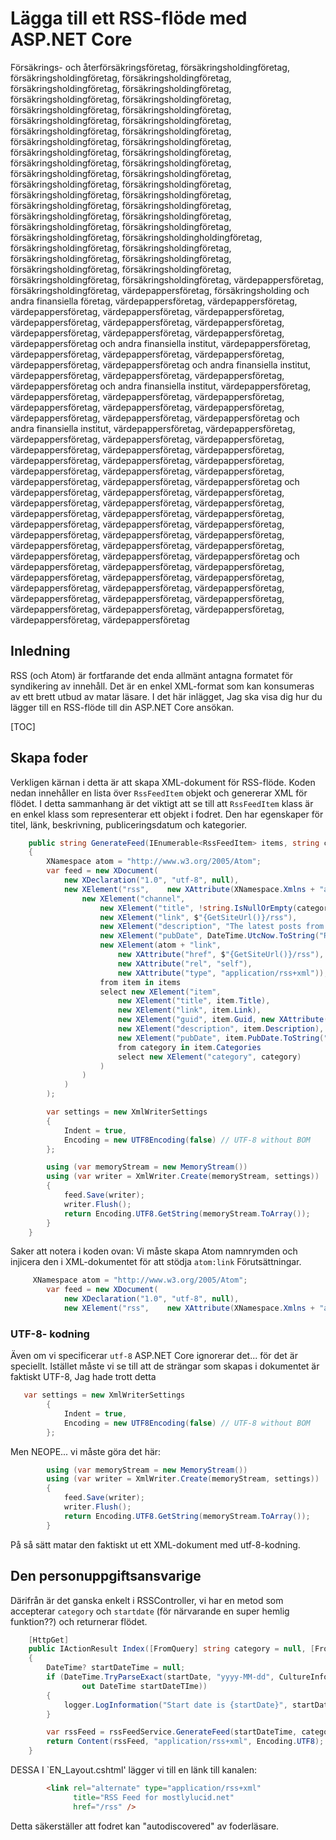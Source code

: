# Lägga till ett RSS-flöde med ASP.NET Core

<!--category-- ASP.NET, RSS -->
<datetime class="hidden">Försäkrings- och återförsäkringsföretag, försäkringsholdingföretag, försäkringsholdingföretag, försäkringsholdingföretag, försäkringsholdingföretag, försäkringsholdingföretag, försäkringsholdingföretag, försäkringsholdingföretag, försäkringsholdingföretag, försäkringsholdingföretag, försäkringsholdingföretag, försäkringsholdingföretag, försäkringsholdingföretag, försäkringsholdingföretag, försäkringsholdingföretag, försäkringsholdingföretag, försäkringsholdingföretag, försäkringsholdingföretag, försäkringsholdingföretag, försäkringsholdingföretag, försäkringsholdingföretag, försäkringsholdingföretag, försäkringsholdingföretag, försäkringsholdingföretag, försäkringsholdingföretag, försäkringsholdingföretag, försäkringsholdingföretag, försäkringsholdingföretag, försäkringsholdingföretag, försäkringsholdingföretag, försäkringsholdingföretag, försäkringsholdingföretag, försäkringsholdingföretag, försäkringsholdingholdingföretag, försäkringsholdingföretag, försäkringsholdingföretag, försäkringsholdingföretag, försäkringsholdingföretag, försäkringsholdingföretag, försäkringsholdingföretag, försäkringsholdingföretag, försäkringsholdingföretag, värdepappersföretag, försäkringsholdingföretag, värdepappersföretag, försäkringsholding och andra finansiella företag, värdepappersföretag, värdepappersföretag, värdepappersföretag, värdepappersföretag, värdepappersföretag, värdepappersföretag, värdepappersföretag, värdepappersföretag, värdepappersföretag, värdepappersföretag, värdepappersföretag, värdepappersföretag och andra finansiella institut, värdepappersföretag, värdepappersföretag, värdepappersföretag, värdepappersföretag, värdepappersföretag, värdepappersföretag och andra finansiella institut, värdepappersföretag, värdepappersföretag, värdepappersföretag, värdepappersföretag och andra finansiella institut, värdepappersföretag, värdepappersföretag, värdepappersföretag, värdepappersföretag, värdepappersföretag, värdepappersföretag, värdepappersföretag, värdepappersföretag, värdepappersföretag, värdepappersföretag och andra finansiella institut, värdepappersföretag, värdepappersföretag, värdepappersföretag, värdepappersföretag, värdepappersföretag, värdepappersföretag, värdepappersföretag, värdepappersföretag, värdepappersföretag, värdepappersföretag, värdepappersföretag, värdepappersföretag, värdepappersföretag, värdepappersföretag, värdepappersföretag, värdepappersföretag, värdepappersföretag och värdepappersföretag, värdepappersföretag, värdepappersföretag, värdepappersföretag, värdepappersföretag, värdepappersföretag, värdepappersföretag, värdepappersföretag, värdepappersföretag, värdepappersföretag, värdepappersföretag, värdepappersföretag, värdepappersföretag, värdepappersföretag, värdepappersföretag, värdepappersföretag, värdepappersföretag, värdepappersföretag, värdepappersföretag, värdepappersföretag, värdepappersföretag och värdepappersföretag, värdepappersföretag, värdepappersföretag, värdepappersföretag, värdepappersföretag, värdepappersföretag, värdepappersföretag, värdepappersföretag, värdepappersföretag, värdepappersföretag, värdepappersföretag, värdepappersföretag, värdepappersföretag, värdepappersföretag, värdepappersföretag, värdepappersföretag, värdepappersföretag</datetime>

## Inledning

RSS (och Atom) är fortfarande det enda allmänt antagna formatet för syndikering av innehåll. Det är en enkel XML-format som kan konsumeras av ett brett utbud av matar läsare. I det här inlägget, Jag ska visa dig hur du lägger till en RSS-flöde till din ASP.NET Core ansökan.

[TOC]

## Skapa foder

Verkligen kärnan i detta är att skapa XML-dokument för RSS-flöde.
Koden nedan innehåller en lista över `RssFeedItem` objekt och genererar XML för flödet. I detta sammanhang är det viktigt att se till att `RssFeedItem` klass är en enkel klass som representerar ett objekt i fodret. Den har egenskaper för titel, länk, beskrivning, publiceringsdatum och kategorier.

```csharp
    public string GenerateFeed(IEnumerable<RssFeedItem> items, string categoryName = "")
    {
        XNamespace atom = "http://www.w3.org/2005/Atom";
        var feed = new XDocument(
            new XDeclaration("1.0", "utf-8", null),
            new XElement("rss",    new XAttribute(XNamespace.Xmlns + "atom", atom.NamespaceName), new XAttribute("version", "2.0"),
                new XElement("channel",
                    new XElement("title", !string.IsNullOrEmpty(categoryName) ? $"mostlylucid.net for {categoryName}" : $"mostlylucid.net"),
                    new XElement("link", $"{GetSiteUrl()}/rss"),
                    new XElement("description", "The latest posts from mostlylucid.net"),
                    new XElement("pubDate", DateTime.UtcNow.ToString("R")),
                    new XElement(atom + "link", 
                        new XAttribute("href", $"{GetSiteUrl()}/rss"), 
                        new XAttribute("rel", "self"), 
                        new XAttribute("type", "application/rss+xml")),
                    from item in items
                    select new XElement("item",
                        new XElement("title", item.Title),
                        new XElement("link", item.Link),
                        new XElement("guid", item.Guid, new XAttribute("isPermaLink", "false")),
                        new XElement("description", item.Description),
                        new XElement("pubDate", item.PubDate.ToString("R")),
                        from category in item.Categories
                        select new XElement("category", category)
                    )
                )
            )
        );

        var settings = new XmlWriterSettings
        {
            Indent = true,
            Encoding = new UTF8Encoding(false) // UTF-8 without BOM
        };

        using (var memoryStream = new MemoryStream())
        using (var writer = XmlWriter.Create(memoryStream, settings))
        {
            feed.Save(writer);
            writer.Flush();
            return Encoding.UTF8.GetString(memoryStream.ToArray());
        }
    }
```

Saker att notera i koden ovan:
Vi måste skapa Atom namnrymden och injicera den i XML-dokumentet för att stödja `atom:link` Förutsättningar.

```csharp
     XNamespace atom = "http://www.w3.org/2005/Atom";
        var feed = new XDocument(
            new XDeclaration("1.0", "utf-8", null),
            new XElement("rss",    new XAttribute(XNamespace.Xmlns + "atom", atom.NamespaceName), new XAttribute("version", "2.0"),
```

### UTF-8- kodning

Även om vi specificerar `utf-8` ASP.NET Core ignorerar det... för det är speciellt. Istället måste vi se till att de strängar som skapas i dokumentet är faktiskt UTF-8, Jag hade trott detta

```csharp
   var settings = new XmlWriterSettings
        {
            Indent = true,
            Encoding = new UTF8Encoding(false) // UTF-8 without BOM
        };

```

Men NEOPE... vi måste göra det här:

```csharp
        using (var memoryStream = new MemoryStream())
        using (var writer = XmlWriter.Create(memoryStream, settings))
        {
            feed.Save(writer);
            writer.Flush();
            return Encoding.UTF8.GetString(memoryStream.ToArray());
        }
```

På så sätt matar den faktiskt ut ett XML-dokument med utf-8-kodning.

## Den personuppgiftsansvarige

Därifrån är det ganska enkelt i RSSController, vi har en metod som accepterar `category` och `startdate` (för närvarande en super hemlig funktion??) och returnerar flödet.

```csharp
    [HttpGet]
    public IActionResult Index([FromQuery] string category = null, [FromQuery] string startDate = null)
    {
        DateTime? startDateTime = null;
        if (DateTime.TryParseExact(startDate, "yyyy-MM-dd", CultureInfo.InvariantCulture, DateTimeStyles.None,
                out DateTime startDateTIme))
        {
            logger.LogInformation("Start date is {startDate}", startDate);
        }

        var rssFeed = rssFeedService.GenerateFeed(startDateTime, category);
        return Content(rssFeed, "application/rss+xml", Encoding.UTF8);
    }
```

DESSA I `EN_Layout.cshtml' lägger vi till en länk till kanalen:

```html
        <link rel="alternate" type="application/rss+xml"
              title="RSS Feed for mostlylucid.net"
              href="/rss" />
```

Detta säkerställer att fodret kan "autodiscovered" av foderläsare.